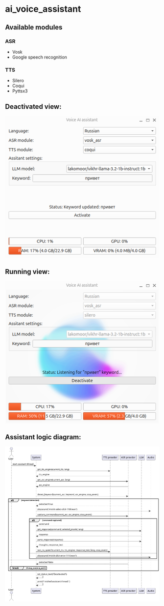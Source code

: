 # ai_voice_assistant

## Available modules
### ASR
- Vosk
- Google speech recognition

### TTS
- Silero
- Coqui
- Pyttsx3

## Deactivated view:
![deactivated window](docs/main_window_deactivated.png)

## Running view:
![activated window](docs/main_window_activated.png)

## Assistant logic diagram:
![main logic](docs/main_loop.png)
